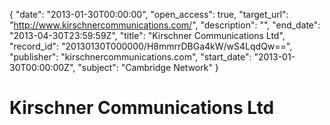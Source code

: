 {
  "date": "2013-01-30T00:00:00", 
  "open_access": true, 
  "target_url": "http://www.kirschnercommunications.com/", 
  "description": "", 
  "end_date": "2013-04-30T23:59:59Z", 
  "title": "Kirschner Communications Ltd", 
  "record_id": "20130130T000000/H8mmrrDBGa4kW/wS4LqdQw==", 
  "publisher": "kirschnercommunications.com", 
  "start_date": "2013-01-30T00:00:00Z", 
  "subject": "Cambridge Network"
}

# Kirschner Communications Ltd

